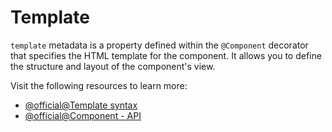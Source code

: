 # Template

`template` metadata is a property defined within the `@Component` decorator that specifies the HTML template for the
component. It allows you to define the structure and layout of the component's view.

Visit the following resources to learn more:

- [@official@Template syntax](https://angular.dev/guide/templates)
- [@official@Component - API](https://angular.dev/api/core/Component#template)
